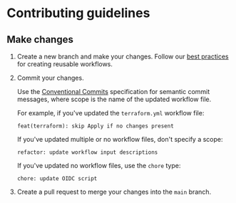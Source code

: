 # Contributing guidelines

## Make changes

1. Create a new branch and make your changes.
   Follow our [best practices](./docs/best-practices.md)  for creating reusable workflows.
1. Commit your changes.

   Use the [Conventional Commits](https://www.conventionalcommits.org/en/v1.0.0/) specification for semantic commit messages,
   where scope is the name of the updated workflow file.

    For example, if you've updated the `terraform.yml` workflow file:

    ```plaintext
    feat(terraform): skip Apply if no changes present
    ```

    If you've updated multiple or no workflow files, don't specify a scope:

    ```plaintext
    refactor: update workflow input descriptions
    ```

    If you've updated no workflow files, use the `chore` type:

    ```plaintext
    chore: update OIDC script
    ```

1. Create a pull request to merge your changes into the `main` branch.
